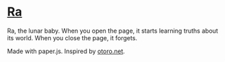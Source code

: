 # [Ra](https://lunarbaby.ml)

Ra, the lunar baby. When you open the page, 
it starts learning truths about its world. 
When you close the page, it forgets.

Made with paper.js. 
Inspired by [otoro.net](otoro.net).
